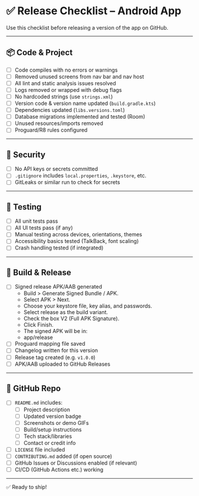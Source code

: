 # ✅ Release Checklist – Android App

Use this checklist before releasing a version of the app on GitHub.

---

## 📦 Code & Project

- [ ] Code compiles with no errors or warnings
- [ ] Removed unused screens from nav bar and nav host
- [ ] All lint and static analysis issues resolved
- [ ] Logs removed or wrapped with debug flags
- [ ] No hardcoded strings (use `strings.xml`)
- [ ] Version code & version name updated (`build.gradle.kts`)
- [ ] Dependencies updated (`libs.versions.toml`)
- [ ] Database migrations implemented and tested (Room)
- [ ] Unused resources/imports removed
- [ ] Proguard/R8 rules configured

---

## 🔐 Security

- [ ] No API keys or secrets committed
- [ ] `.gitignore` includes `local.properties`, `.keystore`, etc.
- [ ] GitLeaks or similar run to check for secrets

---

## 🧪 Testing

- [ ] All unit tests pass
- [ ] All UI tests pass (if any)
- [ ] Manual testing across devices, orientations, themes
- [ ] Accessibility basics tested (TalkBack, font scaling)
- [ ] Crash handling tested (if integrated)

---

## 🚀 Build & Release

- [ ] Signed release APK/AAB generated
  - Build > Generate Signed Bundle / APK. 
  - Select APK > Next. 
  - Choose your keystore file, key alias, and passwords. 
  - Select release as the build variant. 
  - Check the box V2 (Full APK Signature). 
  - Click Finish. 
  - The signed APK will be in: 
  - app/release
- [ ] Proguard mapping file saved
- [ ] Changelog written for this version
- [ ] Release tag created (e.g. `v1.0.0`)
- [ ] APK/AAB uploaded to GitHub Releases

---

## 📁 GitHub Repo

- [ ] `README.md` includes:
    - [ ] Project description
    - [ ] Updated version badge
    - [ ] Screenshots or demo GIFs
    - [ ] Build/setup instructions
    - [ ] Tech stack/libraries
    - [ ] Contact or credit info
- [ ] `LICENSE` file included
- [ ] `CONTRIBUTING.md` added (if open source)
- [ ] GitHub Issues or Discussions enabled (if relevant)
- [ ] CI/CD (GitHub Actions etc.) working

---

✅ Ready to ship!

